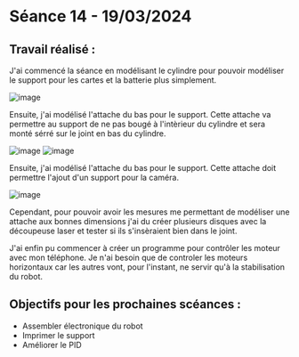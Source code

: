 # **Séance 14 - 19/03/2024**
## Travail réalisé :
J'ai commencé la séance en modélisant le cylindre pour pouvoir modéliser le support pour les cartes et la batterie plus simplement. 

![image](https://github.com/TibaudoRomain/ProjetAR/assets/146826729/0e2f3caa-3d31-42ef-bf5e-3c152fc1892e)

Ensuite, j'ai modélisé l'attache du bas pour le support. Cette attache va permettre au support de ne pas bougé à l'intèrieur du cylindre et sera monté sérré sur le joint en bas du cylindre.

![image](https://github.com/TibaudoRomain/ProjetAR/assets/146826729/ec419315-12af-46a1-bb58-d735a8a400c2)
![image](https://github.com/TibaudoRomain/ProjetAR/assets/146826729/96e17a74-27e9-4537-9a87-2f1d03b45736)

Ensuite, j'ai modélisé l'attache du bas pour le support. Cette attache doit permettre l'ajout d'un support pour la caméra.

![image](https://github.com/TibaudoRomain/ProjetAR/assets/146826729/1de74fe7-b5a4-4e25-9895-76ff4ba580af)

Cependant, pour pouvoir avoir les mesures me permettant de modéliser une attache aux bonnes dimensions j'ai du créer plusieurs disques avec la découpeuse laser et tester si ils s'insèraient bien dans le joint.

J'ai enfin pu commencer à créer un programme pour contrôler les moteur avec mon téléphone. Je n'ai besoin que de controler les moteurs horizontaux car les autres vont, pour l'instant, ne servir qu'à la stabilisation du robot.

## Objectifs pour les prochaines scéances :
- Assembler électronique du robot
- Imprimer le support
- Améliorer le PID


